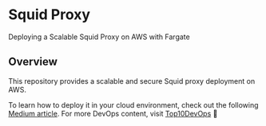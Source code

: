 # Squid Proxy  
Deploying a Scalable Squid Proxy on AWS with Fargate  

## Overview  
This repository provides a scalable and secure Squid proxy deployment on AWS.

To learn how to deploy it in your cloud environment, check out the following [Medium article](https://itnext.io/orchestrating-flink-on-kubernetes-deployment-methodology-metrics-and-logging-strategies-6fa5bf92b06c). For more DevOps content, visit [Top10DevOps](https://www.top10devops.com/) 🚀